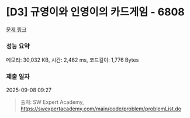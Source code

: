 # [D3] 규영이와 인영이의 카드게임 - 6808 

[문제 링크](https://swexpertacademy.com/main/code/problem/problemDetail.do?contestProbId=AWgv9va6HnkDFAW0) 

### 성능 요약

메모리: 30,032 KB, 시간: 2,462 ms, 코드길이: 1,776 Bytes

### 제출 일자

2025-09-08 09:27



> 출처: SW Expert Academy, https://swexpertacademy.com/main/code/problem/problemList.do